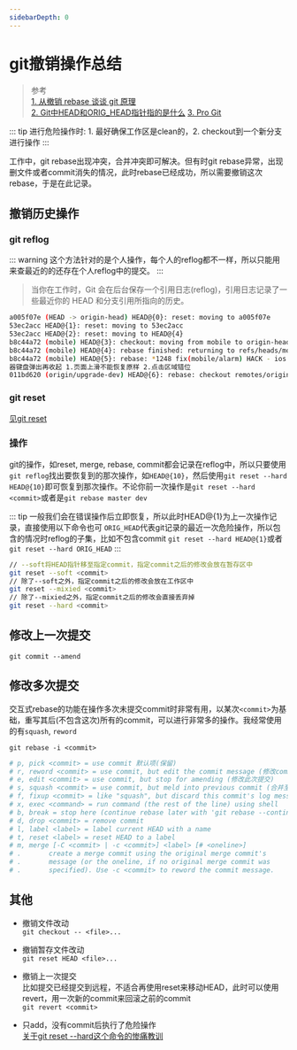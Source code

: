 ```yaml
---
sidebarDepth: 0
---
```


# git撤销操作总结

> 参考  
[1. 从撤销 rebase 谈谈 git 原理](https://www.centos.bz/2018/01/%E4%BB%8E%E6%92%A4%E9%94%80-rebase-%E8%B0%88%E8%B0%88-git-%E5%8E%9F%E7%90%86/#%E5%88%A9%E7%94%A8%20reflog%20%E6%92%A4%E9%94%80%E5%8F%98%E5%9F%BA)  
[2. Git中HEAD和ORIG_HEAD指针指的是什么](https://blog.csdn.net/sndamhming/article/details/53993502)
[3. Pro Git](https://git-scm.com/book/zh/v2)

::: tip
进行危险操作时: 1. 最好确保工作区是clean的，2. checkout到一个新分支进行操作
:::

工作中，git rebase出现冲突，合并冲突即可解决。但有时git rebase异常，出现删文件或者commit消失的情况，此时rebase已经成功，所以需要撤销这次rebase，于是在此记录。

## 撤销历史操作

### git reflog

::: warning
这个方法针对的是个人操作，每个人的reflog都不一样，所以只能用来查最近的的还存在个人reflog中的提交。
:::

> 当你在工作时，Git 会在后台保存一个引用日志(reflog)，引用日志记录了一些最近你的 HEAD 和分支引用所指向的历史。  

```bash
a005f07e (HEAD -> origin-head) HEAD@{0}: reset: moving to a005f07e
53ec2acc HEAD@{1}: reset: moving to 53ec2acc
53ec2acc HEAD@{2}: reset: moving to HEAD@{4}
b8c44a72 (mobile) HEAD@{3}: checkout: moving from mobile to origin-head
b8c44a72 (mobile) HEAD@{4}: rebase finished: returning to refs/heads/mobile
b8c44a72 (mobile) HEAD@{5}: rebase: *1248 fix(mobile/alarm) HACK - ios 微信6.7.4最新版内置浏览
器键盘弹出再收起 1.页面上滑不能恢复原样 2.点击区域错位
011bd620 (origin/upgrade-dev) HEAD@{6}: rebase: checkout remotes/origin/upgrade-dev
```

### git reset

[见git reset](/pro-git/7.7%20reset%20checkout.html#git-reset)

### 操作

git的操作，如reset, merge, rebase, commit都会记录在reflog中，所以只要使用`git reflog`找出要恢复到的那次操作，如`HEAD@{10}`，然后使用`git reset --hard HEAD@{10}`即可恢复到那次操作。不论你前一次操作是`git reset --hard <commit>`或者是`git rebase master dev`

::: tip
一般我们会在错误操作后立即恢复，所以此时HEAD@{1}为上一次操作记录，直接使用以下命令也可
`ORIG_HEAD`代表git记录的最近一次危险操作，所以包含的情况时reflog的子集，比如不包含commit
`git reset --hard HEAD@{1}`或者`git reset --hard ORIG_HEAD`
:::

```bash
// --soft将HEAD指针移至指定commit，指定commit之后的修改会放在暂存区中
git reset --soft <commit>
// 除了--soft之外，指定commit之后的修改会放在工作区中
git reset --mixied <commit>
// 除了--mixied之外，指定commit之后的修改会直接丢弃掉
git reset --hard <commit>
```

## 修改上一次提交

`git commit --amend`

## 修改多次提交

交互式rebase的功能在操作多次未提交commit时非常有用，以某次`<commit>`为基础，重写其后(不包含这次)所有的commit，可以进行非常多的操作。我经常使用的有`squash`, `reword`

`git rebase -i <commit>`

```bash
# p, pick <commit> = use commit 默认项(保留)
# r, reword <commit> = use commit, but edit the commit message (修改commit信息)
# e, edit <commit> = use commit, but stop for amending (修改此次提交)
# s, squash <commit> = use commit, but meld into previous commit (合并至前一次提交)
# f, fixup <commit> = like "squash", but discard this commit's log message
# x, exec <command> = run command (the rest of the line) using shell
# b, break = stop here (continue rebase later with 'git rebase --continue')
# d, drop <commit> = remove commit
# l, label <label> = label current HEAD with a name
# t, reset <label> = reset HEAD to a label
# m, merge [-C <commit> | -c <commit>] <label> [# <oneline>]
# .       create a merge commit using the original merge commit's
# .       message (or the oneline, if no original merge commit was
# .       specified). Use -c <commit> to reword the commit message.
```

## 其他

* 撤销文件改动  
`git checkout -- <file>...`

* 撤销暂存文件改动  
`git reset HEAD <file>...`

* 撤销上一次提交  
比如提交已经提交到远程，不适合再使用reset来移动HEAD，此时可以使用revert，用一次新的commit来回滚之前的commit  
`git revert <commit>`

* 只add，没有commit后执行了危险操作  
[关于git reset --hard这个命令的惨痛教训](https://www.cnblogs.com/hope-markup/p/6683522.html)
